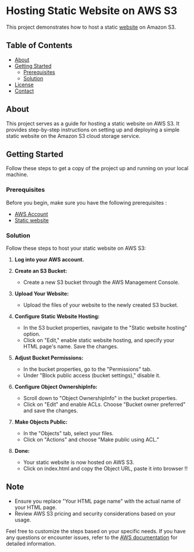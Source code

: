 # Hosting Static Website on AWS S3

This project demonstrates how to host a static [website](https://mytestbucketpatik.s3.ap-south-1.amazonaws.com/index.html) on Amazon S3.

## Table of Contents
- [About](#about)
- [Getting Started](#getting-started)
  - [Prerequisites](#prerequisites)
  - [Solution](#solution)
- [License](#license)
- [Contact](#contact)

## About

This project serves as a guide for hosting a static website on AWS S3. It provides step-by-step instructions on setting up and deploying a simple static website on the Amazon S3 cloud storage service.

## Getting Started

Follow these steps to get a copy of the project up and running on your local machine.

### Prerequisites

Before you begin, make sure you have the following prerequisites :

- [AWS Account](https://aws.amazon.com/)
- [Static website](https://github.com/PratikPatil131/PratikPatil131.github.io.git)

### Solution

Follow these steps to host your static website on AWS S3:

1. **Log into your AWS account.**

2. **Create an S3 Bucket:**
   - Create a new S3 bucket through the AWS Management Console.

3. **Upload Your Website:**
   - Upload the files of your website to the newly created S3 bucket.

4. **Configure Static Website Hosting:**
   - In the S3 bucket properties, navigate to the "Static website hosting" option.
   - Click on "Edit," enable static website hosting, and specify your HTML page's name. Save the changes.

5. **Adjust Bucket Permissions:**
   - In the bucket properties, go to the "Permissions" tab.
   - Under "Block public access (bucket settings)," disable it.

6. **Configure Object OwnershipInfo:**
   - Scroll down to "Object OwnershipInfo" in the bucket properties.
   - Click on "Edit" and enable ACLs. Choose "Bucket owner preferred" and save the changes.

7. **Make Objects Public:**
   - In the "Objects" tab, select your files.
   - Click on "Actions" and choose "Make public using ACL."

8. **Done:**
   - Your static website is now hosted on AWS S3.
   - Click on index.html and copy the Object URL, paste it into browser !!

## Note
- Ensure you replace "Your HTML page name" with the actual name of your HTML page.
- Review AWS S3 pricing and security considerations based on your usage.


Feel free to customize the steps based on your specific needs. If you have any questions or encounter issues, refer to the [AWS documentation](https://docs.aws.amazon.com/s3/index.html) for detailed information.
